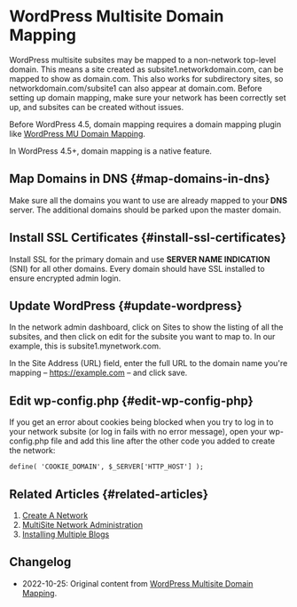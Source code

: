 # WordPress Multisite Domain Mapping

WordPress multisite subsites may be mapped to a non-network top-level domain. This means a site created as subsite1.networkdomain.com, can be mapped to show as domain.com. This also works for subdirectory sites, so networkdomain.com/subsite1 can also appear at domain.com. Before setting up domain mapping, make sure your network has been correctly set up, and subsites can be created without issues.

Before WordPress 4.5, domain mapping requires a domain mapping plugin like [WordPress MU Domain Mapping](https://wordpress.org/plugins/wordpress-mu-domain-mapping).

In WordPress 4.5+, domain mapping is a native feature.

## Map Domains in DNS {#map-domains-in-dns}

Make sure all the domains you want to use are already mapped to your **DNS** server. The additional domains should be parked upon the master domain.

## Install SSL Certificates {#install-ssl-certificates}

Install SSL for the primary domain and use **SERVER NAME INDICATION** (SNI) for all other domains. Every domain should have SSL installed to ensure encrypted admin login.

## Update WordPress {#update-wordpress}

In the network admin dashboard, click on Sites to show the listing of all the subsites, and then click on edit for the subsite you want to map to. In our example, this is subsite1.mynetwork.com.

In the Site Address (URL) field, enter the full URL to the domain name you're mapping – https://example.com – and click save.

## Edit wp-config.php {#edit-wp-config-php}

If you get an error about cookies being blocked when you try to log in to your network subsite (or log in fails with no error message), open your wp-config.php file and add this line after the other code you added to create the network:

```
define( 'COOKIE_DOMAIN', $_SERVER['HTTP_HOST'] );
```

## Related Articles {#related-articles}

1. [Create A Network](https://developer.wordpress.org/advanced-administration/multisite/create-network/)
2. [MultiSite Network Administration](https://developer.wordpress.org/advanced-administration/multisite/administration/)
3. [Installing Multiple Blogs](https://developer.wordpress.org/advanced-administration/before-install/multiple-instances/)

## Changelog

- 2022-10-25: Original content from [WordPress Multisite Domain Mapping](https://wordpress.org/documentation/article/wordpress-multisite-domain-mapping/).
